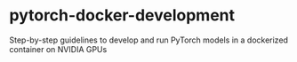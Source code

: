 # pytorch-docker-development
Step-by-step guidelines to develop and run PyTorch models in a dockerized container on NVIDIA GPUs
